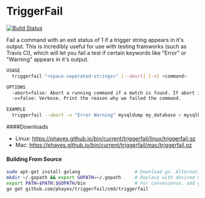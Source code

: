 TriggerFail
===========

[![Build Status](https://travis-ci.org/phayes/triggerfail.svg?branch=master)](https://travis-ci.org/phayes/triggerfail)

Fail a command with an exit status of 1 if a trigger string appears in it's output. This is incredibly useful for use with testing framworks (such as Travis CI), which will let you fail a test if certain keywords like "Error" or "Warning" appears in it's output.

```sh
USAGE
  triggerfail "<space-seperated-strings>" [--abort] [-v] <command>

OPTIONS
  -abort=false: Abort a running command if a match is found. If abort is not passed the command is allowed to run to completion
  -v=false: Verbose. Print the reason why we failed the command.

EXAMPLE
  triggerfail --abort -v "Error Warning" mysqldump my_database > mysqlbackup.sql #Abort a running mysqldump if we encounter a warning or error.
```

####Downloads
 - Linux: https://phayes.github.io/bin/current/triggerfail/linux/triggerfail.gz
 - Mac:   https://phayes.github.io/bin/current/triggerfail/mac/triggerfail.gz

#### Building From Source
```bash
sudo apt-get install golang                    # Download go. Alternativly build from source: https://golang.org/doc/install/source
mkdir ~/.gopath && export GOPATH=~/.gopath     # Replace with desired GOPATH
export PATH=$PATH:$GOPATH/bin                  # For convenience, add go's bin dir to your PATH
go get github.com/phayes/triggerfail/cmd/triggerfail

